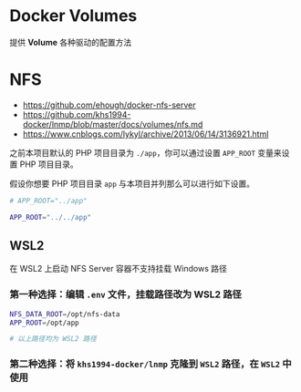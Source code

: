 # Docker Volumes

提供 **Volume** 各种驱动的配置方法

# NFS

* https://github.com/ehough/docker-nfs-server
* https://github.com/khs1994-docker/lnmp/blob/master/docs/volumes/nfs.md
* https://www.cnblogs.com/lykyl/archive/2013/06/14/3136921.html

之前本项目默认的 PHP 项目目录为 `./app`，你可以通过设置 `APP_ROOT` 变量来设置 PHP 项目目录。

假设你想要 PHP 项目目录 `app` 与本项目并列那么可以进行如下设置。

```bash
# APP_ROOT="../app"

APP_ROOT="../../app"
```

## WSL2

在 WSL2 上启动 NFS Server 容器不支持挂载 Windows 路径

### 第一种选择：编辑 `.env` 文件，挂载路径改为 WSL2 路径

```bash
NFS_DATA_ROOT=/opt/nfs-data
APP_ROOT=/opt/app

# 以上路径均为 WSL2 路径
```

### 第二种选择：将 `khs1994-docker/lnmp` 克隆到 `WSL2` 路径，在 `WSL2` 中使用

